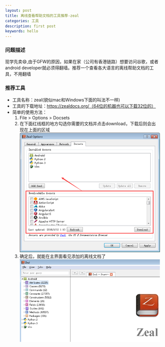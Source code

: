 ```yaml
---
layout: post
title: 离线查看帮助文档的工具推荐-zeal
categories: 工具
description: first post
keywords: hello
---
```


### 问题描述
现学先卖:smile:,由于GFW的原因，如果在家（公司有香港链路）想要访问谷歌，或者android developer就必须得翻墙。推荐一个查看各大语言的离线帮助文档的工具，不用翻墙

### 推荐工具
- 工具名称：zeal(貌似mac和Windows下面的叫法不一样)
- 工具的下载地址：https://zealdocs.org/（64位的机器也可以下载32位的）
- 简单的使用方法：
    1. File > Options > Docsets   
    2. 在下面红线框的地方勾选你需要的文档并点击download，下载后则会出现在上面的区域
    ![2016-1-11-3](images/2016-1-11-3.png)
    3. 确定后，就能在主界面看见添加的离线文档了
    ![2016-1-11-4](images/2016-1-11-4.png)
